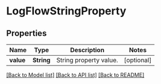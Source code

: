 # LogFlowStringProperty

## Properties
Name | Type | Description | Notes
------------ | ------------- | ------------- | -------------
**value** | **String** | String property value. | [optional] 

[[Back to Model list]](../README.md#documentation-for-models) [[Back to API list]](../README.md#documentation-for-api-endpoints) [[Back to README]](../README.md)


